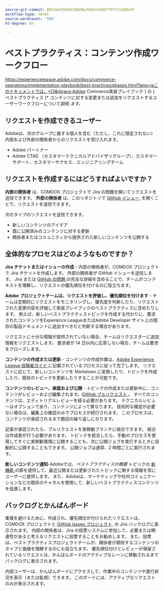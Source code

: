 ```yaml
---
source-git-commit: 8013e6339d42108dbefbbafa5db7f9ffc5288c4f
workflow-type: tm+mt
source-wordcount: '595'
ht-degree: 0%

---
```

# ベストプラクティス：コンテンツ作成ワークフロー

https://experienceleague.adobe.com/docs/commerce-operations/implementation-playbook/best-practices/phases.html?lang=jaこのドキュメントでは、*[3&rbrace;Adobe Commerce実装プレイブック &rbrace; の ] ベストプラクティス &rbrace;* コンテンツに対する変更または追加をリクエストするユーザーワークフローについて説明 *ます。*

## リクエストを作成できるユーザー

Adobeは、次のグループに属する個人を含む（ただし、これに限定されない）内部および外部の関係者からのリクエストを受け入れます。

- Adobe パートナー
- Adobe CTAG （カスタマーテクニカルアドバイザリグループ）、カスタマーサポート、カスタマーサクセス、エンジニアリングチーム

## リクエストを作成するにはどうすればよいですか？

**内部の関係者** は、COMDOX プロジェクトで Jira の問題を開いてリクエストを送信できます。 **外部の関係者** は、このリポジトリで [GitHub イシュー &#x200B;](https://github.com/AdobeDocs/commerce-operations.en/issues/new/choose) を開くことで、リクエストを送信できます。

次のタイプのリクエストを送信できます。

- 新しいコンテンツのアイデア
- 既に公開済みのコンテンツに対する更新
- 関係者またはコミュニティから提供された新しいコンテンツを公開する

## 全体的なプロセスはどのようなものですか？


**Jira チケットまたはイシューの作成** – 内部の関係者が、COMDOX プロジェクトで Jira チケットを作成します。 外部の関係者が GitHub イシューを送信します。 Jira または [GitHub の問題 &#x200B;](https://github.com/AdobeDocs/commerce-operations.en/issues/new/choose) の完全な詳細を含めることで、チームがコンテキストを理解し、リクエストの優先順位を付けるのに役立ちます。

**Adobe プロジェクトチームは、リクエストを評価し、優先順位を付けます** - チームは定期的にリクエストをモニタリングし、優先度を判断したり、リクエストされた変更内容を評価して実装プレイブックのベストプラクティスに含めたりします。 例えば、新しいベストプラクティストピックを作成する代わりに、要求されたコンテンツをExperience LeagueまたはAdobe Developer サイト上の既存の製品ドキュメントに追加すべきだと判断する場合があります。

リクエストに十分な情報が提供されていない場合、チームはリクエスターに追加情報をリクエストします。 要求者が 14 日以内に応答しない場合、チームは要求をクローズします。

**コンテンツの作成または更新** - コンテンツの作成作業は、[Adobe Experience League 投稿者ガイド &#x200B;](https://experienceleague.adobe.com/docs/contributor/contributor-guide/introduction.html?lang=ja) に記載されているプロセスに従って完了します。 リクエストに応じて、新しいコンテンツを Markdown に変換したり、トピックを作成したり、既存のトピックを更新したりすることが可能です。

**コンテンツのレビュー、承認および公開** - トピックの作成または更新中に、コンテンツがレビューおよび編集されます。[GitHub プルリクエスト &#x200B;](https://experienceleague.adobe.com/docs/contributor/contributor-guide/setup/git-fundamentals.html?lang=ja#pull-requests)。 すべてのコンテンツは、エディトリアルレビューを経る必要があります。 テクニカルレビューはオプションであり、コンテンツによって異なります。 技術的な確認が必要ない場合は、編集上の確認のみでプロセスが続行されます。 このプロセスは、コンテンツが承認されるまで数回の繰り返しになります。

記事が承認されたら、プルリクエストを実稼動ブランチに結合できます。 結合は作成者が行う必要があります。 トピックを統合したら、手動のプロセスを使用してすぐに実稼動環境に公開することも、次に公開ジョブを実行するときに自動的に公開することもできます。 公開ジョブは通常、2 時間ごとに実行されます。

**新しいコンテンツ通知**-Adobeでは、*ベストプラクティスの概要* トピックの [&#x200B; 新機能 &#x200B;](https://experienceleague.adobe.com/docs/commerce-operations/implementation-playbook/best-practices/phases.html?lang=ja) の節を提供して、最近公開または更新されたトピックに関する情報を常にユーザーに提供します。 また、Adobeは、マーケティングや社内コミュニケーションなどの既存のチャネルを使用して、新しいベストプラクティスコンテンツを促進します。

## バックログとかんばんボード

重複を避けるために、作成され、優先順位が付けられたリクエストは、COMDOX プロジェクトと [GitHub Issues プロジェクト &#x200B;](https://github.com/orgs/AdobeDocs/projects/6/views/1) の Jira バックログに表示されます。 内部の関係者は、Jira の投票システムに参加して、必要または関連性があると考えるリクエストに投票することをお勧めします。 また、投票は、ベストプラクティスプロジェクトチームが、関係者が期待するコンテンツのタイプと価値を理解するのにも役立ちます。 優先順位付けとレビューが保留されているリクエストは、かんばんボードのアクティブなレーンに移動されるまでバックログに表示されます。

内部ユーザーは、かんばんボードにアクセスして、作業中のコンテンツや進行状況を表示（または監視）できます。 このボードには、アクティブなリクエストのみが表示されます。
